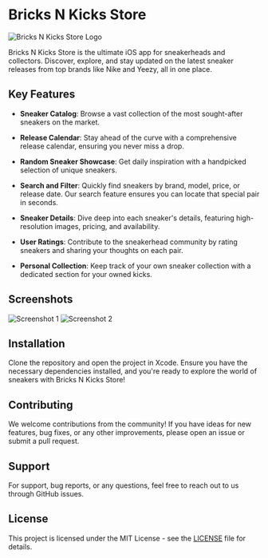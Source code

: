 # Bricks N Kicks Store

![Bricks N Kicks Store Logo](insert_logo_image_url_here)

Bricks N Kicks Store is the ultimate iOS app for sneakerheads and collectors. Discover, explore, and stay updated on the latest sneaker releases from top brands like Nike and Yeezy, all in one place.

## Key Features

- **Sneaker Catalog**: Browse a vast collection of the most sought-after sneakers on the market.

- **Release Calendar**: Stay ahead of the curve with a comprehensive release calendar, ensuring you never miss a drop.

- **Random Sneaker Showcase**: Get daily inspiration with a handpicked selection of unique sneakers.

- **Search and Filter**: Quickly find sneakers by brand, model, price, or release date. Our search feature ensures you can locate that special pair in seconds.

- **Sneaker Details**: Dive deep into each sneaker's details, featuring high-resolution images, pricing, and availability.

- **User Ratings**: Contribute to the sneakerhead community by rating sneakers and sharing your thoughts on each pair.

- **Personal Collection**: Keep track of your own sneaker collection with a dedicated section for your owned kicks.

## Screenshots

![Screenshot 1](insert_screenshot_1_url_here)
![Screenshot 2](insert_screenshot_2_url_here)

## Installation

Clone the repository and open the project in Xcode. Ensure you have the necessary dependencies installed, and you're ready to explore the world of sneakers with Bricks N Kicks Store!

## Contributing

We welcome contributions from the community! If you have ideas for new features, bug fixes, or any other improvements, please open an issue or submit a pull request.

## Support

For support, bug reports, or any questions, feel free to reach out to us through GitHub issues.

## License

This project is licensed under the MIT License - see the [LICENSE](LICENSE) file for details.
